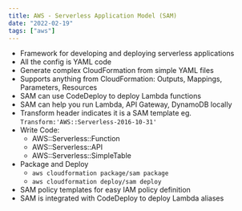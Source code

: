 ```yaml
---
title: AWS - Serverless Application Model (SAM)
date: "2022-02-19"
tags: ["aws"]
---
```

- Framework for developing and deploying serverless applications
- All the config is YAML code
- Generate complex CloudFormation from simple YAML files
- Supports anything from CloudFormation: Outputs, Mappings, Parameters, Resources
- SAM can use CodeDeploy to deploy Lambda functions
- SAM can help you run Lambda, API Gateway, DynamoDB locally
- Transform header indicates it is a SAM template eg.  `Transform:'AWS::Serverless-2016-10-31'`
- Write Code:
    - AWS::Serverless::Function
    - AWS::Serverless::API
    - AWS::Serverless::SimpleTable
- Package and Deploy
    - `aws cloudformation package/sam package`
    - `aws cloudformation deploy/sam deploy`
- SAM policy templates for easy IAM policy definition
- SAM is integrated with CodeDeploy to deploy Lambda aliases